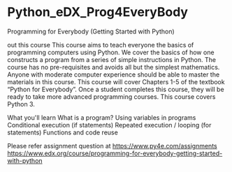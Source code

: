 # Python_eDX_Prog4EveryBody
Programming for Everybody (Getting Started with Python)

out this course
This course aims to teach everyone the basics of programming computers using Python. We cover the basics of how one constructs a program from a series of simple instructions in Python. The course has no pre-requisites and avoids all but the simplest mathematics. Anyone with moderate computer experience should be able to master the materials in this course. This course will cover Chapters 1-5 of the textbook “Python for Everybody”. Once a student completes this course, they will be ready to take more advanced programming courses. This course covers Python 3.

What you'll learn
What is a program?
Using variables in programs
Conditional execution (if statements)
Repeated execution / looping (for statements)
Functions and code reuse


Please refer assignment question at
https://www.py4e.com/assignments
https://www.edx.org/course/programming-for-everybody-getting-started-with-python
